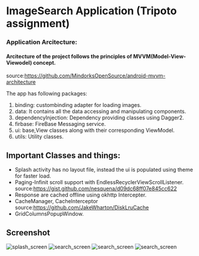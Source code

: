 # ImageSearch Application (Tripoto assignment)
### Application Arcitecture:
#### Arcitecture of the project follows the principles of MVVM(Model-View-Viewodel) concept.
source:https://github.com/MindorksOpenSource/android-mvvm-architecture

The app has following packages:
1. binding: custombinding adapter for loading images.
2. data: It contains all the data accessing and manipulating components.
3. dependencyInjection: Dependency providing classes using Dagger2.
4. firbase: FireBase Messaging service.
5. ui: base,View classes along with their corresponding ViewModel.
6. utils: Utility classes.

## Important Classes and things:
* Splash activity has no layout file, instead the ui is populated using theme for faster load.
* Paging-Infinit scroll support with EndlessRecyclerViewScrollListener.
  source:https://gist.github.com/nesquena/d09dc68ff07e845cc622
* Response are cached offline using okhttp Intercepter.
* CacheManager, CacheInterceptor
 source:https://github.com/JakeWharton/DiskLruCache
* GridColumnsPopupWindow.

## Screenshot

![splash_screen](https://github.com/Dhananjay57/ImageSearch/blob/master/screenshot/splash.jpg?raw=true)
![search_screen](https://github.com/Dhananjay57/ImageSearch/blob/master/screenshot/Screenshot_2018-12-16-15-08-16-176_com.imagesearch.png?raw=true)
![search_screen](https://github.com/Dhananjay57/ImageSearch/blob/master/screenshot/Screenshot_2018-12-16-15-08-38-846_com.imagesearch.png?raw=true)
![search_screen](https://github.com/Dhananjay57/ImageSearch/blob/master/screenshot/Screenshot_2018-12-16-15-08-54-663_com.imagesearch.png?raw=true)

